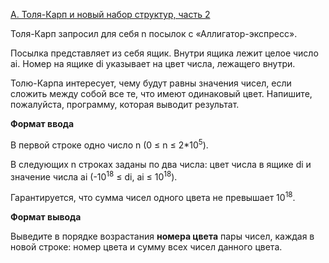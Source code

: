 <a href="https://contest.yandex.ru/contest/28970/problems/A/">A. Толя-Карп и новый набор структур, часть 2</a>

Толя-Карп запросил для себя n посылок с «Аллигатор-экспресс».

Посылка представляет из себя ящик. Внутри ящика лежит целое число ai. Номер на ящике di указывает на цвет числа, лежащего внутри.

Толю-Карпа интересует, чему будут равны значения чисел, если сложить между собой все те, что имеют одинаковый цвет. Напишите, пожалуйста, программу, которая выводит результат.

**Формат ввода**

В первой строке одно число n (0 ≤ n ≤ 2*10<sup>5</sup>).

В следующих n строках заданы по два числа: цвет числа в ящике di и значение числа ai (-10<sup>18</sup> ≤ di, ai ≤ 10<sup>18</sup>).

Гарантируется, что сумма чисел одного цвета не превышает 10<sup>18</sup>.

**Формат вывода**

Выведите в порядке возрастания **номера цвета** пары чисел, каждая в новой строке: номер цвета и сумму всех чисел данного цвета.
